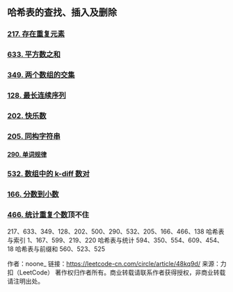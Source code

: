 ## 哈希表的查找、插入及删除	

### [217. 存在重复元素](https://leetcode-cn.com/problems/contains-duplicate/)

### [633. 平方数之和](https://leetcode-cn.com/problems/sum-of-square-numbers/)

### [349. 两个数组的交集](https://leetcode-cn.com/problems/intersection-of-two-arrays/)

### [128. 最长连续序列](https://leetcode-cn.com/problems/longest-consecutive-sequence/)

### [202. 快乐数](https://leetcode-cn.com/problems/happy-number/)

### [205. 同构字符串](https://leetcode-cn.com/problems/isomorphic-strings/)

#### [290. 单词规律](https://leetcode-cn.com/problems/word-pattern/)

### [532. 数组中的 k-diff 数对](https://leetcode-cn.com/problems/k-diff-pairs-in-an-array/)

### [166. 分数到小数](https://leetcode-cn.com/problems/fraction-to-recurring-decimal/)

### [466. 统计重复个数](https://leetcode-cn.com/problems/count-the-repetitions/)顶不住



217、633、349、128、202、500、290、532、205、166、466、138
哈希表与索引	1、167、599、219、220
哈希表与统计	594、350、554、609、454、18
哈希表与前缀和	560、523、525

作者：noone_
链接：https://leetcode-cn.com/circle/article/48kq9d/
来源：力扣（LeetCode）
著作权归作者所有。商业转载请联系作者获得授权，非商业转载请注明出处。

